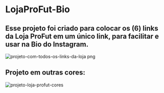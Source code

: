 
# LojaProFut-Bio

## Esse projeto foi criado para colocar os (6) links da Loja ProFut em um único link, para facilitar e usar na Bio do Instagram.

![projeto-com-todos-os-links-da-loja png](https://user-images.githubusercontent.com/102257079/214341510-9f9a69bd-1804-41e0-9945-4e8b0f015e11.png)

## Projeto em outras cores: 
![projeto-loja-profut-cores](https://user-images.githubusercontent.com/102257079/214373400-e9c57e7b-3f00-446c-8e28-b978f1825e1c.png)



